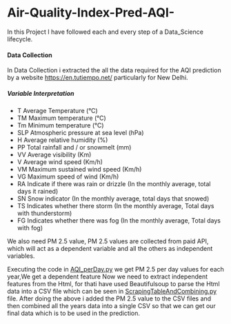 # Air-Quality-Index-Pred-AQI-
In this Project I have followed each and every step of a Data_Science lifecycle.

#### Data Collection
In Data Collection i extracted the all the data required for the AQI prediction by a website https://en.tutiempo.net/
particularly for New Delhi.

##### Variable Interpretation

* T	Average Temperature (°C)
* TM	Maximum temperature (°C)
* Tm	Minimum temperature (°C)
* SLP	Atmospheric pressure at sea level (hPa)
* H	Average relative humidity (%)
* PP	Total rainfall and / or snowmelt (mm)
* VV	Average visibility (Km)
* V	Average wind speed (Km/h)
* VM	Maximum sustained wind speed (Km/h)
* VG	Maximum speed of wind (Km/h)
* RA	Indicate if there was rain or drizzle (In the monthly average, total days it rained)
* SN	Snow indicator (In the monthly average, total days that snowed)
* TS	Indicates whether there storm (In the monthly average, Total days with thunderstorm)
* FG	Indicates whether there was fog (In the monthly average, Total days with fog)

We also need PM 2.5 value, PM 2.5 values are collected from paid API, which will act as a dependent variable and all the others as independent variables.

Executing the code in [AQI_perDay.py](https://github.com/anubhav6864/Air-Quality-Index-Pred-AQI-/blob/main/AQI_perDay.py) we get PM 2.5 per day values for each year,We get a dependent feature
Now we need to extract independent features from the Html, for thati have used Beautifulsoup to parse the Html data into a CSV file  which can be seen in [ScrapingTableAndCombining.py](https://github.com/anubhav6864/Air-Quality-Index-Pred-AQI-/blob/main/ScrapingTableAndCombining.py) file.
After doing the above i added the PM 2.5 value to the CSV files and then combined all the years data into a single CSV so that we can get our final data which is to be used in the prediction.


